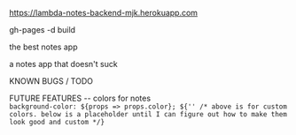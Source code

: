 https://lambda-notes-backend-mjk.herokuapp.com

gh-pages -d build

the best notes app 

a notes app that doesn't suck

KNOWN BUGS / TODO


FUTURE FEATURES 
    -- colors for notes     
    ``background-color: ${props => props.color};
    ${'' /* above is for custom colors. below is a placeholder until I can figure out how to make them look good and custom */}``